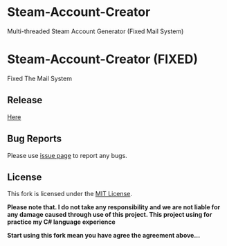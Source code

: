 # Steam-Account-Creator
Multi-threaded Steam Account Generator (Fixed Mail System)

# Steam-Account-Creator (FIXED)
Fixed The Mail System

## Release
[Here](https://github.com/Holfz/Steam-Account-Creator/releases)

## Bug Reports

Please use  [issue page](https://github.com/Holfz/Steam-Account-Creator/issues)  to report any bugs.

## License

 This fork is licensed under the  [MIT License](https://github.com/Holfz/Steam-Account-Creator/blob/master/LICENSE).
 
**Please note that. I do not take any responsibility and we are not liable for any damage caused through use of this project. This project using for practice my C# language experience**

**Start using this fork mean you have agree the agreement above...**
